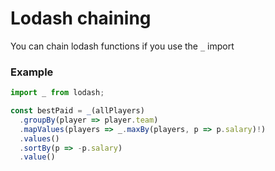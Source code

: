 # Lodash chaining
You can chain lodash functions if you use the `_` import

### Example
```ts
import _ from lodash;

const bestPaid = _(allPlayers)
  .groupBy(player => player.team)
  .mapValues(players => _.maxBy(players, p => p.salary)!)
  .values()
  .sortBy(p => -p.salary)
  .value()
```
